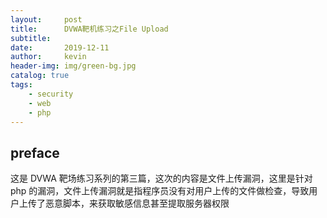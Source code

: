 ```yaml
---
layout:     post
title:      DVWA靶机练习之File Upload
subtitle:   
date:       2019-12-11
author:     kevin
header-img: img/green-bg.jpg
catalog: true
tags:
    - security
    - web
    - php
---
```




## preface



这是 DVWA 靶场练习系列的第三篇，这次的内容是文件上传漏洞，这里是针对 php 的漏洞，文件上传漏洞就是指程序员没有对用户上传的文件做检查，导致用户上传了恶意脚本，来获取敏感信息甚至提取服务器权限











